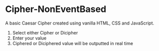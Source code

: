 # Cipher-NonEventBased
A basic Caesar Cipher created using vanilla HTML, CSS and JavaScript.

1. Select either Cipher or Dicipher
2. Enter your value
3. Ciphered or Diciphered value will be outputted in real time
